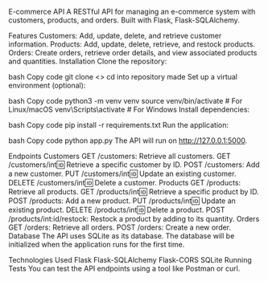 E-commerce API A RESTful API for managing an e-commerce system with customers, products, and orders. Built with Flask, Flask-SQLAlchemy.

Features Customers: Add, update, delete, and retrieve customer information. Products: Add, update, delete, retrieve, and restock products. Orders: Create orders, retrieve order details, and view associated products and quantities. Installation Clone the repository:

bash Copy code git clone <> cd into repository made Set up a virtual environment (optional):

bash Copy code python3 -m venv venv source venv/bin/activate # For Linux/macOS venv\Scripts\activate # For Windows Install dependencies:

bash Copy code pip install -r requirements.txt Run the application:

bash Copy code python app.py The API will run on http://127.0.0.1:5000.

Endpoints Customers GET /customers: Retrieve all customers. GET /customers/int:id: Retrieve a specific customer by ID. POST /customers: Add a new customer. PUT /customers/int:id: Update an existing customer. DELETE /customers/int:id: Delete a customer. Products GET /products: Retrieve all products. GET /products/int:id: Retrieve a specific product by ID. POST /products: Add a new product. PUT /products/int:id: Update an existing product. DELETE /products/int:id: Delete a product. POST /products/int:id/restock: Restock a product by adding to its quantity. Orders GET /orders: Retrieve all orders. POST /orders: Create a new order. Database The API uses SQLite as its database. The database will be initialized when the application runs for the first time.

Technologies Used Flask Flask-SQLAlchemy Flask-CORS SQLite Running Tests You can test the API endpoints using a tool like Postman or curl.

